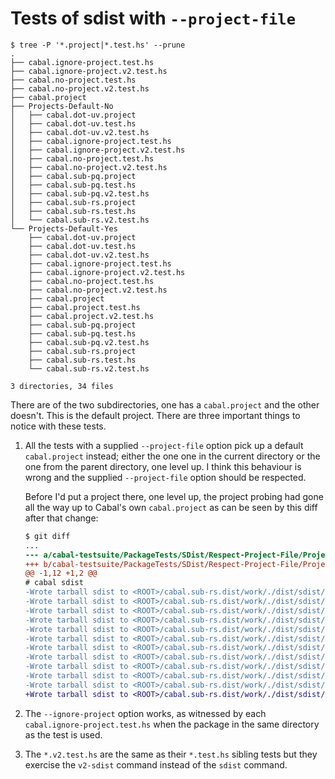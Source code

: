 # Tests of sdist with `--project-file`

```
$ tree -P '*.project|*.test.hs' --prune
.
├── cabal.ignore-project.test.hs
├── cabal.ignore-project.v2.test.hs
├── cabal.no-project.test.hs
├── cabal.no-project.v2.test.hs
├── cabal.project
├── Projects-Default-No
│   ├── cabal.dot-uv.project
│   ├── cabal.dot-uv.test.hs
│   ├── cabal.dot-uv.v2.test.hs
│   ├── cabal.ignore-project.test.hs
│   ├── cabal.ignore-project.v2.test.hs
│   ├── cabal.no-project.test.hs
│   ├── cabal.no-project.v2.test.hs
│   ├── cabal.sub-pq.project
│   ├── cabal.sub-pq.test.hs
│   ├── cabal.sub-pq.v2.test.hs
│   ├── cabal.sub-rs.project
│   ├── cabal.sub-rs.test.hs
│   └── cabal.sub-rs.v2.test.hs
└── Projects-Default-Yes
    ├── cabal.dot-uv.project
    ├── cabal.dot-uv.test.hs
    ├── cabal.dot-uv.v2.test.hs
    ├── cabal.ignore-project.test.hs
    ├── cabal.ignore-project.v2.test.hs
    ├── cabal.no-project.test.hs
    ├── cabal.no-project.v2.test.hs
    ├── cabal.project
    ├── cabal.project.test.hs
    ├── cabal.project.v2.test.hs
    ├── cabal.sub-pq.project
    ├── cabal.sub-pq.test.hs
    ├── cabal.sub-pq.v2.test.hs
    ├── cabal.sub-rs.project
    ├── cabal.sub-rs.test.hs
    └── cabal.sub-rs.v2.test.hs

3 directories, 34 files
```

There are of the two subdirectories, one has a `cabal.project` and the other
doesn't. This is the default project. There are three important things to notice
with these tests.

1. All the tests with a supplied `--project-file` option pick up a default
   `cabal.project` instead; either the one one in the current directory or the
   one from the parent directory, one level up. I think this behaviour is wrong
   and the supplied `--project-file` option should be respected.
   
   Before I'd put a project there, one level up, the project probing had gone
   all the way up to Cabal's own `cabal.project` as can be seen by this diff
   after that change:

    ```diff
    $ git diff
    ...
    --- a/cabal-testsuite/PackageTests/SDist/Respect-Project-File/Projects-Default-No/cabal.sub-rs.out
    +++ b/cabal-testsuite/PackageTests/SDist/Respect-Project-File/Projects-Default-No/cabal.sub-rs.out
    @@ -1,12 +1,2 @@
    # cabal sdist
    -Wrote tarball sdist to <ROOT>/cabal.sub-rs.dist/work/./dist/sdist/Cabal-3.11.0.0.tar.gz
    -Wrote tarball sdist to <ROOT>/cabal.sub-rs.dist/work/./dist/sdist/cabal-testsuite-3.tar.gz
    -Wrote tarball sdist to <ROOT>/cabal.sub-rs.dist/work/./dist/sdist/Cabal-syntax-3.11.0.0.tar.gz
    -Wrote tarball sdist to <ROOT>/cabal.sub-rs.dist/work/./dist/sdist/cabal-install-3.11.0.0.tar.gz
    -Wrote tarball sdist to <ROOT>/cabal.sub-rs.dist/work/./dist/sdist/cabal-install-solver-3.11.0.0.tar.gz
    -Wrote tarball sdist to <ROOT>/cabal.sub-rs.dist/work/./dist/sdist/solver-benchmarks-3.tar.gz
    -Wrote tarball sdist to <ROOT>/cabal.sub-rs.dist/work/./dist/sdist/Cabal-QuickCheck-3.11.0.0.tar.gz
    -Wrote tarball sdist to <ROOT>/cabal.sub-rs.dist/work/./dist/sdist/Cabal-tree-diff-3.11.0.0.tar.gz
    -Wrote tarball sdist to <ROOT>/cabal.sub-rs.dist/work/./dist/sdist/Cabal-described-3.11.0.0.tar.gz
    -Wrote tarball sdist to <ROOT>/cabal.sub-rs.dist/work/./dist/sdist/Cabal-tests-3.tar.gz
    -Wrote tarball sdist to <ROOT>/cabal.sub-rs.dist/work/./dist/sdist/cabal-benchmarks-3.tar.gz
    +Wrote tarball sdist to <ROOT>/cabal.sub-rs.dist/work/./dist/sdist/p-0.1.tar.gz
    ```

2. The `--ignore-project` option works, as witnessed by each
   `cabal.ignore-project.test.hs` when the package in the same directory as the
   test is used.

3. The `*.v2.test.hs` are the same as their `*.test.hs` sibling tests but they
   exercise the `v2-sdist` command instead of the `sdist` command.
